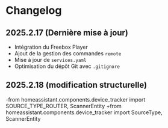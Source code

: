 # Changelog

## 2025.2.17 (Dernière mise à jour)
- Intégration du Freebox Player
- Ajout de la gestion des commandes `remote`
- Mise à jour de `services.yaml`
- Optimisation du dépôt Git avec `.gitignore`

## 2025.2.18 (modification structurelle)
-from homeassistant.components.device_tracker import SOURCE_TYPE_ROUTER, ScannerEntity
+from homeassistant.components.device_tracker import SourceType, ScannerEntity
